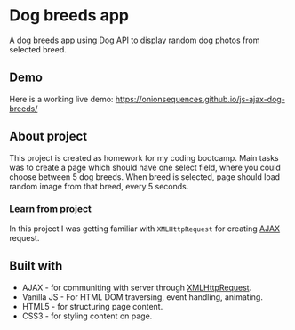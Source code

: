 # Dog breeds app
A dog breeds app using Dog API to display random dog photos from selected breed.

## Demo 
Here is a working live demo: <a href="https://onionsequences.github.io/js-ajax-dog-breeds/" target="_blank">https://onionsequences.github.io/js-ajax-dog-breeds/</a>

## About project
This project is created as homework for my coding bootcamp.
Main tasks was to create a page which should have one select field, where you could choose between 5 dog breeds.
When breed is selected, page should load random image from that breed, every 5 seconds.

### Learn from project
In this project I was getting familiar with `XMLHttpRequest` for creating <a href="https://developer.mozilla.org/en-US/docs/Glossary/AJAX" target="_blank">AJAX</a> request.

## Built with
<ul>
  <li>AJAX - for communiting with server through <a href="https://developer.mozilla.org/en-US/docs/Glossary/XHR_(XMLHttpRequest)" target="_blank">XMLHttpRequest</a>.</li>
  <li>Vanilla JS - For HTML DOM traversing, event handling, animating.</li>
  <li>HTML5 - for structuring page content.</li>
  <li>CSS3 - for styling content on page.</li>
</ul>
